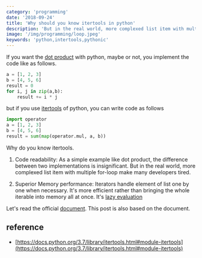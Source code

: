 ```yaml
---
category: 'programming'
date: '2018-09-24'
title: 'Why should you know itertools in python'
description: 'But in the real world, more complexed list item with multiple for-loop make many developers tired.'
image: '/img/programming/loop.jpeg'
keywords: 'python,intertools,pythonic'
---
```


If you want the [dot product](https://en.wikipedia.org/wiki/Dot_product) with python, maybe or not, you implement the code like as follows.

```python
a = [1, 2, 3]
b = [4, 5, 6]
result = 0
for i, j in zip(a,b):
    result += i * j
```

but if you use [itertools](https://docs.python.org/3.7/library/itertools.html#module-itertools) of python, you can write code as follows

```python
import operator
a = [1, 2, 3]
b = [4, 5, 6]
result = sum(map(operator.mul, a, b))
```

Why do you  know itertools.

1. Code readability: As a simple example like dot product, the difference between two implementations is insignificant. But in the real world, more complexed list item with multiple for-loop make many developers tired.

2. Superior Memory performance: Iterators handle element of list one by one when necessary. It's more efficient rather than bringing the whole iterable into memory all at once. It's [lazy evaluation](https://en.wikipedia.org/wiki/Lazy_evaluation)

Let's read the official [document](https://docs.python.org/3.7/library/itertools.html#module-itertools). This post is also based on the document.

## reference

- [https://docs.python.org/3.7/library/itertools.html#module-itertools](https://docs.python.org/3.7/library/itertools.html#module-itertools)